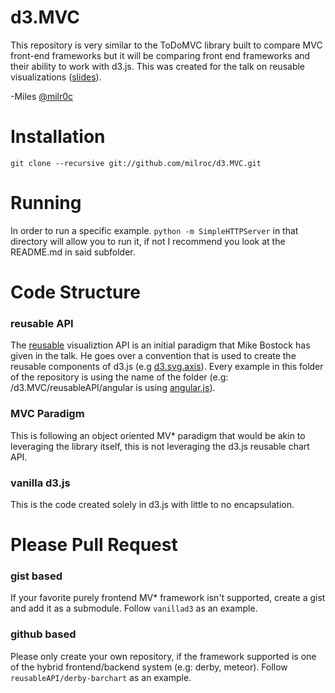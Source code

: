 d3.MVC
==============

This repository is very similar to the ToDoMVC library built to compare MVC front-end frameworks but it will be comparing front end frameworks and their ability to work with d3.js. This was created for the talk on reusable visualizations ([slides](http://bl.ocks.org/milroc/raw/5553051/#0)).

-Miles
[@milr0c](https://twitter.com/Milr0c)

# Installation

`git clone --recursive git://github.com/milroc/d3.MVC.git`

# Running

In order to run a specific example. `python -m SimpleHTTPServer` in that directory will allow you to run it, if not I recommend you look at the README.md in said subfolder.

# Code Structure

### reusable API

The [reusable](http://bost.ocks.org/mike/chart/) visualiztion API is an initial paradigm that Mike Bostock has given in the talk. He goes over a convention that is used to create the reusable components of d3.js (e.g [d3.svg.axis](https://github.com/mbostock/d3/wiki/SVG-Axes)). Every example in this folder of the repository is using the name of the folder (e.g: /d3.MVC/reusableAPI/angular is using [angular.js](http://angularjs.org/)). 

### MVC Paradigm

This is following an object oriented MV* paradigm that would be akin to leveraging the library itself, this is not leveraging the d3.js reusable chart API.

### vanilla d3.js

This is the code created solely in d3.js with little to no encapsulation.

# Please Pull Request

### gist based

If your favorite purely frontend MV* framework isn't supported, create a gist and add it as a submodule. Follow `vanillad3` as an example.

### github based

Please only create your own repository, if the framework supported is one of the hybrid frontend/backend system (e.g: derby, meteor). Follow `reusableAPI/derby-barchart` as an example.